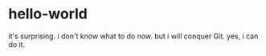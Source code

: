 # hello-world
it's surprising.
i don't know what to do now.
but i will conquer Git.
yes, i can do it.
